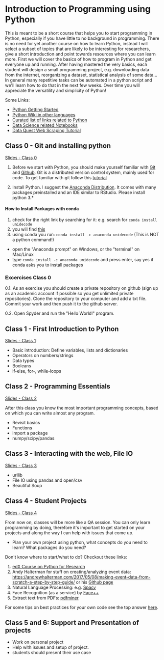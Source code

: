 # Introduction to Programming using Python
This is meant to be a short course that helps you to start programming in Python, especially if you have little to no background in programming. There is no need for yet another course on how to learn Python, instead I will select a subset of topics that are likely to be interesting for researchers, give a short introduction and point towards resources where you can learn more. First we will cover the basics of how to program in Python and get everyone up and running. After having mastered the very basics, each student will design a small programming project, e.g. downloading data from the internet, reorganizing a dataset, statistical analysis of some data... In general many repetitive tasks can be automated in a python script and we'll learn how to do that in the next few weeks. Over time you will appreciate the versatility and simplicity of Python!

Some Links:
* [Python Getting Started](https://www.python.org/about/gettingstarted/)
* [Python Wiki in other languages](https://wiki.python.org/moin/Languages)
* [Curated list of links related to Python](https://github.com/vinta/awesome-python)
* [Data Science related Notebooks](https://github.com/donnemartin/data-science-ipython-notebooks)
* [Data Quest Web Scraping Tutorial](https://www.dataquest.io/blog/web-scraping-tutorial-python/)

## Class 0 - Git and installing python

[Slides - Class 0](https://gitpitch.com/chrished/intro_prog_py/master?p=class0)

1. Before we start with Python, you should make yourself familiar with [Git](https://git-scm.com/) and [Github](https://github.com/). Git is a distributed version control system, mainly used for code.  To get familiar with git follow this [tutorial](https://try.github.io)

2. Install Python. I suggest the [Anaconda Distribution](https://www.anaconda.com/download). It comes with many packages preinstalled and an IDE similar to RStudio. Please install python 3.*


#### How to Install Packages with conda
1. check for the right link by searching for it: e.g. search for `conda install unidecode`
2. you will find [this](https://anaconda.org/anaconda/unidecode)
3. using conda you run: `conda install -c anaconda unidecode` (This is NOT a python command!)
  * open the "Anaconda prompt" on Windows, or the "terminal" on Mac/Linux
  * type `conda install -c anaconda unidecode` and press enter, say yes if conda asks you to install packages

### Excercises Class 0
0.1. As an exercise you should create a private repository on github (sign up as an academic account if possible so you get unlimited private repositories).  Clone the repository to your computer and add a txt file. Commit your work and then push it to the github server.

0.2. Open Spyder and run the "Hello World!" program.

## Class 1 - First Introduction to Python

[Slides - Class 1](https://gitpitch.com/chrished/intro_prog_py/master?p=class1)

* Basic introduction: Define variables, lists and dictionaries
* Operators on numbers/strings
* Data types
* Booleans
* if-else, for-, while-loops

## Class 2 - Programming Essentials

[Slides - Class 2](https://gitpitch.com/chrished/intro_prog_py/master?p=class2)

After this class you know the most important programming concepts, based on which you can write almost any program.

* Revisit basics
* Functions
* import a package
* numpy/scipy/pandas


## Class 3 - Interacting with the web, File IO
[Slides - Class 3](https://gitpitch.com/chrished/intro_prog_py/master?p=class3)

* urllib
* File IO using pandas and open/csv
* Beautiful Soup


## Class 4 - Student Projects
[Slides - Class 4](https://gitpitch.com/chrished/intro_prog_py/master?p=class4)


From now on, classes will be more like a QA session. You can only learn programming by doing, therefore it's important to get started on your projects and along the way I can help with issues that come up.

* Plan your own project using python, what concepts do you need to learn? What packages do you need?

Don't know where to start/what to do? Checkout these links:

1. [edX Course on Python for Research](https://courses.edx.org/courses/course-v1:HarvardX+PH526x+1T2018/course/)
2. Andy Halterman for stuff on creating/analyzing event data: https://andrewhalterman.com/2017/05/08/making-event-data-from-scratch-a-step-by-step-guide/ or his [Github page](https://github.com/ahalterman?tab=repositories)
3. Natural Language Processing: e.g. [Spacy](https://spacy.io/)
4. Face Recognition (as a service) by [Face++](https://www.faceplusplus.com/)
5. Extract text from PDFs: [pdfminer](https://github.com/euske/pdfminer)

For some tips on best practices for your own code see the top answer [here](https://stackoverflow.com/questions/356161/python-coding-standards-best-practices).

## Class 5 and 6: Support and Presentation of projects
* Work on personal project
* Help with issues and setup of project.
* students should present their use case
